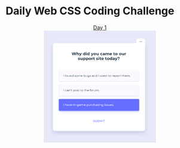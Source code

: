 # Daily Web CSS Coding Challenge
<p align="center">
<a href="./Day1/">Day 1</a>
</br>
<img width="300" height="300" src="./Day1/Day1.jpg" />
</p>
